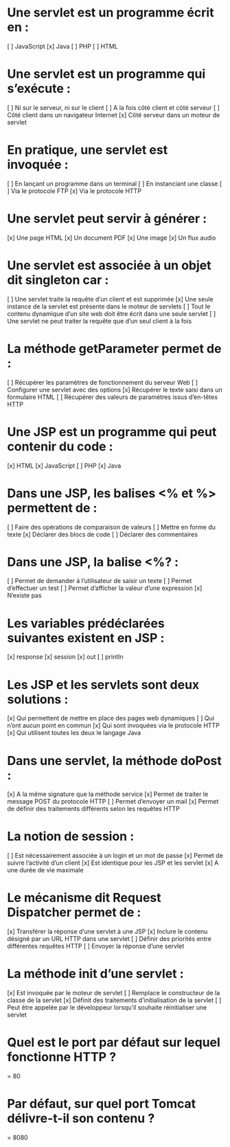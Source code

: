 # Une servlet est un programme écrit en :
[ ] JavaScript
[x] Java
[ ] PHP
[ ] HTML

# Une servlet est un programme qui s’exécute :
[ ] Ni sur le serveur, ni sur le client
[ ] A la fois côté client et côté serveur
[ ] Côté client dans un navigateur Internet
[x] Côté serveur dans un moteur de servlet

# En pratique, une servlet est invoquée :
[ ] En lançant un programme dans un terminal
[ ] En instanciant une classe
[ ] Via le protocole FTP
[x] Via le protocole HTTP

# Une servlet peut servir à générer :
[x] Une page HTML
[x] Un document PDF
[x] Une image
[x] Un flux audio

# Une servlet est associée à un objet dit singleton car :
[ ] Une servlet traite la requête d’un client et est supprimée
[x] Une seule instance de la servlet est présente dans le moteur de servlets
[ ] Tout le contenu dynamique d’un site web doit être écrit dans une seule servlet
[ ] Une servlet ne peut traiter la requête que d’un seul client à la fois

# La méthode getParameter permet de :
[ ] Récupérer les paramètres de fonctionnement du serveur Web
[ ] Configurer une servlet avec des options
[x] Récupérer le texte saisi dans un formulaire HTML
[ ] Récupérer des valeurs de paramètres issus d’en-têtes HTTP

# Une JSP est un programme qui peut contenir du code :
[x] HTML
[x] JavaScript
[ ] PHP
[x] Java

# Dans une JSP, les balises <% et %> permettent de :
[ ] Faire des opérations de comparaison de valeurs
[ ] Mettre en forme du texte
[x] Déclarer des blocs de code
[ ] Déclarer des commentaires

# Dans une JSP, la balise <%? :
[ ] Permet de demander à l’utilisateur de saisir un texte
[ ] Permet d’effectuer un test
[ ] Permet d’afficher la valeur d’une expression
[x] N’existe pas

# Les variables prédéclarées suivantes existent en JSP :
[x] response
[x] session
[x] out
[ ] printIn

# Les JSP et les servlets sont deux solutions :
[x] Qui permettent de mettre en place des pages web dynamiques
[ ] Qui n’ont aucun point en commun
[x] Qui sont invoquées via le protocole HTTP
[x] Qui utilisent toutes les deux le langage Java

# Dans une servlet, la méthode doPost :
[x] A la même signature que la méthode service
[x] Permet de traiter le message POST du protocole HTTP
[ ] Permet d’envoyer un mail
[x] Permet de définir des traitements différents selon les requêtes HTTP

# La notion de session :
[ ] Est nécessairement associée à un login et un mot de passe
[x] Permet de suivre l’activité d’un client
[x] Est identique pour les JSP et les servlet
[x] A une durée de vie maximale

# Le mécanisme dit Request Dispatcher permet de :
[x] Transférer la réponse d’une servlet à une JSP
[x] Inclure le contenu désigné par un URL HTTP dans une servlet
[ ] Définir des priorités entre différentes requêtes HTTP
[ ] Envoyer la réponse d’une servlet

# La méthode init d’une servlet :
[x] Est invoquée par le moteur de servlet
[ ] Remplace le constructeur de la classe de la servlet
[x] Définit des traitements d’initialisation de la servlet
[ ] Peut être appelée par le développeur lorsqu’il souhaite réinitialiser une servlet

# Quel est le port par défaut sur lequel fonctionne HTTP ?
= 80

# Par défaut, sur quel port Tomcat délivre-t-il son contenu ?
= 8080
